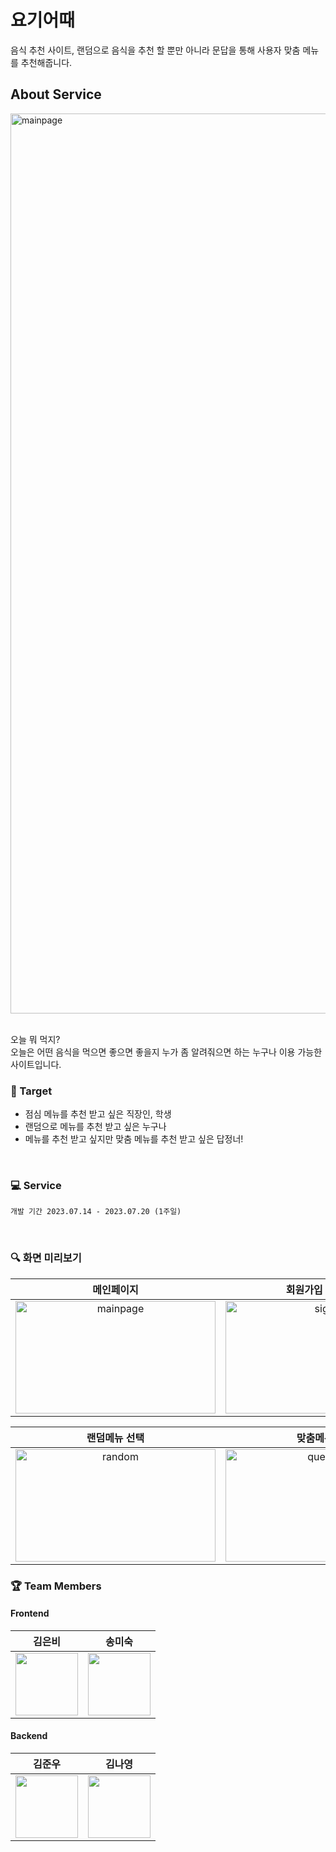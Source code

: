 # 요기어때

음식 추천 사이트, 랜덤으로 음식을 추천 할 뿐만 아니라 문답을 통해 사용자 맞춤 메뉴를 추천해줍니다.

## About Service

<img width="1440" alt="mainpage" src="https://img1.daumcdn.net/thumb/R1280x0/?scode=mtistory2&fname=https%3A%2F%2Fblog.kakaocdn.net%2Fdn%2FbDKzsk%2FbtsA9PokqEJ%2Fz1iQjlczuZUBCMeJvvmoUK%2Fimg.png">

<br>오늘 뭐 먹지?
<br>오늘은 어떤 음식을 먹으면 좋으면 좋을지 누가 좀 알려줘으면 하는 누구나 이용 가능한 사이트입니다.

### 🎯 Target

-   점심 메뉴를 추천 받고 싶은 직장인, 학생
-   랜덤으로 메뉴를 추천 받고 싶은 누구나
-   메뉴를 추천 받고 싶지만 맞춤 메뉴를 추천 받고 싶은 답정너!

<br>

### 💻 Service

    개발 기간 2023.07.14 - 2023.07.20 (1주일)

<br>

### 🔍 화면 미리보기

|                                                                                                    메인페이지                                                                                                     |                                                        회원가입 및 로그인                                                        |                                                         마이페이지 수정                                                         |
| :---------------------------------------------------------------------------------------------------------------------------------------------------------------------------------------------------------------: | :------------------------------------------------------------------------------------------------------------------------------: | :-----------------------------------------------------------------------------------------------------------------------------: |
| <img src="https://img1.daumcdn.net/thumb/R1280x0/?scode=mtistory2&fname=https%3A%2F%2Fblog.kakaocdn.net%2Fdn%2FbDKzsk%2FbtsA9PokqEJ%2Fz1iQjlczuZUBCMeJvvmoUK%2Fimg.png" alt="mainpage"  width="320" height="180"> | <img src="https://blog.kakaocdn.net/dn/cfp2Qw/btsA4RHMreM/JnAroNCEbBEzKq1oNyMcKk/img.gif" alt="signup" width="320" height="180"> | <img src="https://blog.kakaocdn.net/dn/phWjf/btsA7PbysGK/JaCGQNJGWbFAu1QTLCyLvK/img.gif" alt="mypage" width="320" height="180"> |

|                                                           랜덤메뉴 선택                                                            |                                                           맞춤메뉴 질문                                                            |                                                             댓글 공유                                                             |
| :--------------------------------------------------------------------------------------------------------------------------------: | :--------------------------------------------------------------------------------------------------------------------------------: | :-------------------------------------------------------------------------------------------------------------------------------: |
| <img src="https://blog.kakaocdn.net/dn/b0PJdB/btsA6RAFZDD/B2qd4RREyTZZtbKpRkLOw0/img.gif" alt="random"  width="320" height="180" > | <img src="https://blog.kakaocdn.net/dn/21vit/btsA7S69hIL/i4Q2Rv15XNk2HcGy5myIxk/img.gif" alt="questions" width="320" height="180"> | <img src="https://blog.kakaocdn.net/dn/AyTPJ/btsA7ZdSKFd/8KBh2TJyBQKohdHXzzxXm0/img.gif" alt="comments" width="320" height="180"> |

### 🏆 Team Members

#### Frontend

|                                     김은비                                      |                                     송미숙                                      |
| :-----------------------------------------------------------------------------: | :-----------------------------------------------------------------------------: |
| <img src ="https://avatars.githubusercontent.com/u/99107568?v=4" width="100" /> | <img src ="https://avatars.githubusercontent.com/u/63112170?v=4" width="100" /> |

#### Backend

|                                     김준우                                      |                                      김나영                                      |
| :-----------------------------------------------------------------------------: | :------------------------------------------------------------------------------: |
| <img src ="https://avatars.githubusercontent.com/u/68607939?v=4" width="100" /> | <img src ="https://avatars.githubusercontent.com/u/132897437?v=4" width="100" /> |

<br>
<br>
